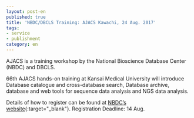 ```yaml
---
layout: post-en
published: true
title: 'NBDC/DBCLS Training: AJACS Kawachi, 24 Aug. 2017'
tags:
- service
- publishment
category: en
---
```

AJACS is a training workshop by the National Bioscience Database Center (NBDC) and DBCLS.

 

66th AJACS hands-on training at Kansai Medical University will introduce Database catalogue and cross-database search, Database archive, database and web tools for sequence data analysis and NGS data analysis.

 

Details of how to register can be found at [NBDC’s website](http://events.biosciencedbc.jp/training/ajacs66){:target="_blank"}. Registration Deadline: 14 Aug.
